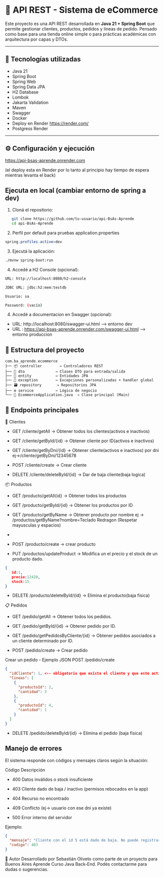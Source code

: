 # 🛒 API REST - Sistema de eCommerce

Este proyecto es una API REST desarrollada en **Java 21 + Spring Boot** que permite gestionar clientes, productos, pedidos y líneas de pedido. Pensado como base para una tienda online simple o para prácticas académicas con arquitectura por capas y DTOs.

---

## 🚀 Tecnologías utilizadas

- Java 21
- Spring Boot
- Spring Web
- Spring Data JPA
- H2 Database
- Lombok
- Jakarta Validation
- Maven
- Swagger
- Docker
- Deploy en Render https://render.com/
- Postgress Render
---

## ⚙️ Configuración y ejecución
https://api-bsas-aprende.onrender.com 

(el deploy esta en Render por lo tanto al principio hay tiempo de espera mientras levanta el back)

## Ejecuta en local (cambiar entorno de spring a dev)

1. Cloná el repositorio:

```bash
   git clone https://github.com/tu-usuario/api-BsAs-Aprende
   cd api-BsAs-Aprende
```
2. Perfil por default para pruebas
   application.properties
```java
spring.profiles.active=dev
```
3. Ejecutá la aplicación:
```bash
./mvnw spring-boot:run
```
4. Accedé a H2 Console (opcional):

```bash
URL: http://localhost:8080/h2-console

JDBC URL: jdbc:h2:mem:testdb

Usuario: sa

Password: (vacío)
```
4. Accedé a  documentacion en Swagger (opcional):
- URL: http://localhost:8080/swagger-ui.html --> entorno dev
- URL : https://api-bsas-aprende.onrender.com/swagger-ui.html --> entorno produccion

## 🧱 Estructura del proyecto 
```
com.ba_aprende.ecommerce
├── 📦 controller        → Controladores REST
├── 📨 dto              → Clases DTO para entrada/salida
├── 🧬 entity           → Entidades JPA
├── 🚨 exception        → Excepciones personalizadas + handler global
├── 🗃️ repository       → Repositorios JPA
├── ⚙️ service          → Lógica de negocio
└── 🚀 EcommerceApplication.java  → Clase principal (Main)
```
## 🔌 Endpoints principales
🧑 Clientes
- GET /cliente/getAll       → Obtener todos los clientes(activos e inactivos)
- GET /cliente/getById/{id} → Obtener cliente por ID(activos e inactivos)
- GET /cliente/getByDni/{id} → Obtener cliente(activos e inactivos) por dni ej->/cliente/getByDni/12345678


- POST /cliente/create → Crear cliente

- DELETE /cliente/deleteById/{id} → Dar de baja cliente(baja logica)

📦 Productos
- GET /producto/getAll{id} → Obtener todos los productos
- GET /producto/getById/{id} → Obtener los productos por ID
- GET /producto/getByName → Obtener producto por nombre ej → /productos/getByName?nombre=Teclado Redragon (Respetar mayusculas y espacios)
- 
- POST /producto/create → crear producto

- PUT /productos/updateProduct → Modifica un el precio y el stock de un producto dado.
```json
{
   id:1,
   precio:12420,
   stock:15
}
```

- DELETE /producto/deleteById/{id} → Elimina el producto(baja fisica) 

📋 Pedidos

- GET /pedido/getAll → Obtener todos los pedidos.
- GET /pedido/getById/{id} → Obtener pedido por ID.
- GET /pedido/getPedidosByCliente/{id} → Obtener pedidos asociados a un cliente determinado por ID.

- POST /pedido/create → Crear pedido 

Crear un pedido - Ejemplo JSON
POST /pedido/create
```json
{
  "idCliente": 1, <-- obligatorio que exista el cliente y que este activo
  "lineas": [
    {
      "productoId": 2,
      "cantidad": 3
    },
    {
      "productoId": 4,
      "cantidad": 1
    }
  ]
}
```
- DELETE /pedido/deleteById/{id} → Elimina el pedido (baja fisica) 


## Manejo de errores
El sistema responde con códigos y mensajes claros según la situación:

Código	Descripción
- 400	Datos inválidos o stock insuficiente
- 403	Cliente dado de baja / inactivo (permisos rebocados en la app)
- 404	Recurso no encontrado
- 409	Conflicto (ej-> usuario con ese dni ya existe)

- 500	Error interno del servidor

Ejemplo:

```json
{
  "mensaje": "Cliente con el id 5 está dado de baja. No puede registrar pedidos",
  "codigo": 403
}
```

📝 Autor
Desarrollado por Sebastián Oliveto como parte de un proyecto para Buenos Aires Aprende Curso Java Back-End.
Podés contactarme para dudas o sugerencias.
